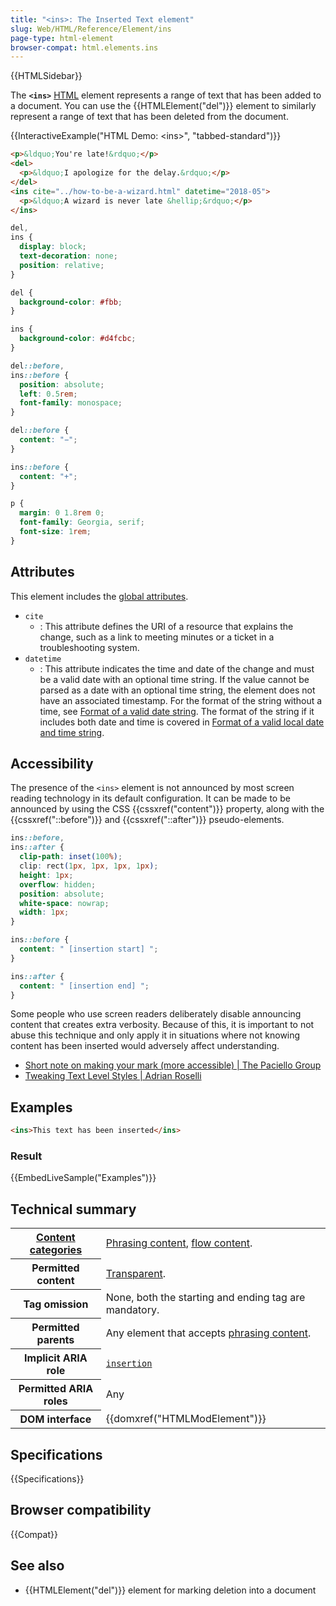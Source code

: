 ```yaml
---
title: "<ins>: The Inserted Text element"
slug: Web/HTML/Reference/Element/ins
page-type: html-element
browser-compat: html.elements.ins
---
```


{{HTMLSidebar}}

The **`<ins>`** [HTML](/en-US/docs/Web/HTML) element represents a range of text that has been added to a document. You can use the {{HTMLElement("del")}} element to similarly represent a range of text that has been deleted from the document.

{{InteractiveExample("HTML Demo: &lt;ins&gt;", "tabbed-standard")}}

```html interactive-example
<p>&ldquo;You're late!&rdquo;</p>
<del>
  <p>&ldquo;I apologize for the delay.&rdquo;</p>
</del>
<ins cite="../how-to-be-a-wizard.html" datetime="2018-05">
  <p>&ldquo;A wizard is never late &hellip;&rdquo;</p>
</ins>
```

```css interactive-example
del,
ins {
  display: block;
  text-decoration: none;
  position: relative;
}

del {
  background-color: #fbb;
}

ins {
  background-color: #d4fcbc;
}

del::before,
ins::before {
  position: absolute;
  left: 0.5rem;
  font-family: monospace;
}

del::before {
  content: "−";
}

ins::before {
  content: "+";
}

p {
  margin: 0 1.8rem 0;
  font-family: Georgia, serif;
  font-size: 1rem;
}
```

## Attributes

This element includes the [global attributes](/en-US/docs/Web/HTML/Reference/Global_attributes).

- `cite`
  - : This attribute defines the URI of a resource that explains the change, such as a link to meeting minutes or a ticket in a troubleshooting system.
- `datetime`
  - : This attribute indicates the time and date of the change and must be a valid date with an optional time string. If the value cannot be parsed as a date with an optional time string, the element does not have an associated timestamp. For the format of the string without a time, see [Format of a valid date string](/en-US/docs/Web/HTML/Date_and_time_formats#date_strings). The format of the string if it includes both date and time is covered in [Format of a valid local date and time string](/en-US/docs/Web/HTML/Date_and_time_formats#local_date_and_time_strings).

## Accessibility

The presence of the `<ins>` element is not announced by most screen reading technology in its default configuration. It can be made to be announced by using the CSS {{cssxref("content")}} property, along with the {{cssxref("::before")}} and {{cssxref("::after")}} pseudo-elements.

```css
ins::before,
ins::after {
  clip-path: inset(100%);
  clip: rect(1px, 1px, 1px, 1px);
  height: 1px;
  overflow: hidden;
  position: absolute;
  white-space: nowrap;
  width: 1px;
}

ins::before {
  content: " [insertion start] ";
}

ins::after {
  content: " [insertion end] ";
}
```

Some people who use screen readers deliberately disable announcing content that creates extra verbosity. Because of this, it is important to not abuse this technique and only apply it in situations where not knowing content has been inserted would adversely affect understanding.

- [Short note on making your mark (more accessible) | The Paciello Group](https://www.tpgi.com/short-note-on-making-your-mark-more-accessible/)
- [Tweaking Text Level Styles | Adrian Roselli](https://adrianroselli.com/2017/12/tweaking-text-level-styles.html)

## Examples

```html
<ins>This text has been inserted</ins>
```

### Result

{{EmbedLiveSample("Examples")}}

## Technical summary

<table class="properties">
  <tbody>
    <tr>
      <th scope="row">
        <a href="/en-US/docs/Web/HTML/Content_categories"
          >Content categories</a
        >
      </th>
      <td>
        <a href="/en-US/docs/Web/HTML/Content_categories#phrasing_content"
          >Phrasing content</a
        >,
        <a href="/en-US/docs/Web/HTML/Content_categories#flow_content"
          >flow content</a
        >.
      </td>
    </tr>
    <tr>
      <th scope="row">Permitted content</th>
      <td>
        <a
          href="/en-US/docs/Web/HTML/Content_categories#transparent_content_model"
          >Transparent</a
        >.
      </td>
    </tr>
    <tr>
      <th scope="row">Tag omission</th>
      <td>None, both the starting and ending tag are mandatory.</td>
    </tr>
    <tr>
      <th scope="row">Permitted parents</th>
      <td>
        Any element that accepts
        <a href="/en-US/docs/Web/HTML/Content_categories#phrasing_content"
          >phrasing content</a
        >.
      </td>
    </tr>
    <tr>
      <th scope="row">Implicit ARIA role</th>
      <td>
        <code
          ><a href="/en-US/docs/Web/Accessibility/ARIA/Reference/Roles/structural_roles#structural_roles_with_html_equivalents">insertion</a
          ></code
        >
      </td>
    </tr>
    <tr>
      <th scope="row">Permitted ARIA roles</th>
      <td>Any</td>
    </tr>
    <tr>
      <th scope="row">DOM interface</th>
      <td>{{domxref("HTMLModElement")}}</td>
    </tr>
  </tbody>
</table>

## Specifications

{{Specifications}}

## Browser compatibility

{{Compat}}

## See also

- {{HTMLElement("del")}} element for marking deletion into a document
